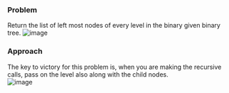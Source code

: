 ### Problem
Return the list of left most nodes of every level in the binary given binary tree.
![image](https://github.com/user-attachments/assets/fc4d84f3-3b7f-481d-9eb9-a902d8c6bedd)

### Approach
The key to victory for this problem is, when you are making the recursive calls, pass on the level also along with the child nodes.</br>
![image](https://github.com/user-attachments/assets/93469f35-bf44-49ba-82fa-cf9e89704e54)
